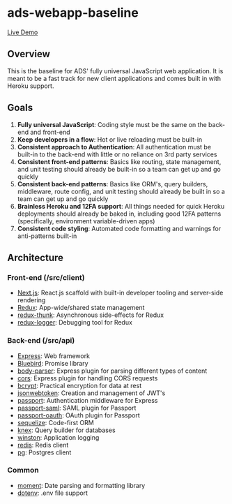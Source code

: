 # ads-webapp-baseline

[Live Demo](https://ads-webapp-baseline-dev.herokuapp.com)

## Overview

This is the baseline for ADS' fully universal JavaScript web application.  It is meant to be a fast track for new client applications and comes built in with Heroku support.

## Goals

1. **Fully universal JavaScript**: Coding style must be the same on the back-end and front-end
2. **Keep developers in a flow**: Hot or live reloading must be built-in
3. **Consistent approach to Authentication**: All authentication must be built-in to the back-end with little or no reliance on 3rd party services
4. **Consistent front-end patterns**: Basics like routing, state management, and unit testing should already be built-in so a team can get up and go quickly
5. **Consistent back-end patterns**: Basics like ORM's, query builders, middleware, route config, and unit testing should already be built in so a team can get up and go quickly
6. **Brainless Heroku and 12FA support**: All things needed for quick Heroku deployments should already be baked in, including good 12FA patterns (specifically, environment variable-driven apps)
7. **Consistent code styling**: Automated code formatting and warnings for anti-patterns built-in

## Architecture

### Front-end (/src/client)

* [Next.js](https://www.npmjs.org/next): React.js scaffold with built-in developer tooling and server-side rendering
* [Redux](https://www.npmjs.org/redux): App-wide/shared state management
* [redux-thunk](https://www.npmjs.org/redux-thunk): Asynchronous side-effects for Redux
* [redux-logger](https://www.npmjs.org/redux-loger): Debugging tool for Redux

### Back-end (/src/api)

* [Express](https://www.npmjs.org/express): Web framework
* [Bluebird](https://www.npmjs.org/bluebird): Promise library
* [body-parser](https://www.npmjs.org/body-parser): Express plugin for parsing different types of content
* [cors](https://www.npmjs.org/cors): Express plugin for handling CORS requests
* [bcrypt](https://www.npmjs.org/bcrypt): Practical encryption for data at rest
* [jsonwebtoken](https://www.npmjs.org/jsonwebtoken): Creation and management of JWT's
* [passport](https://www.npmjs.org/passport): Authentication middleware for Express
* [passport-saml](https://www.npmjs.org/passport-saml): SAML plugin for Passport
* [passport-oauth](https://www.npmjs.org/passport-oauth): OAuth plugin for Passport
* [sequelize](https://www.npmjs.org/sequelize): Code-first ORM
* [knex](https://www.npmjs.org/knex): Query builder for databases
* [winston](https://www.npmjs.org/winston): Application logging
* [redis](https://www.npmjs.org/redis): Redis client
* [pg](https://www.npmjs.org/pg): Postgres client

### Common

* [moment](): Date parsing and formatting library
* [dotenv](): .env file support
